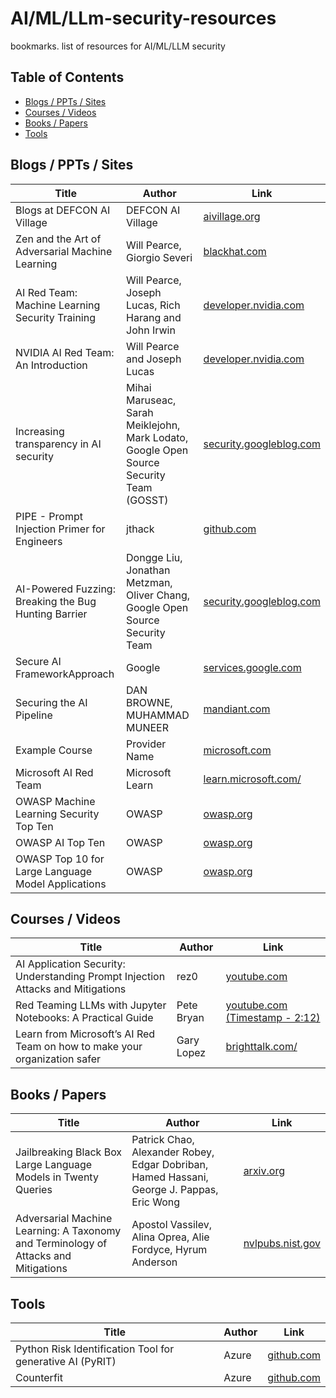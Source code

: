 # AI/ML/LLm-security-resources
bookmarks. list of resources for AI/ML/LLM security


## Table of Contents

- [Blogs / PPTs / Sites](https://github.com/N372unn32/AI-ML-security-study-resources/edit/main/README.md#blogs--ppts--sites)
- [Courses / Videos](https://github.com/N372unn32/AI-ML-security-study-resources/edit/main/README.md#courses--videos)
- [Books / Papers](https://github.com/N372unn32/AI-ML-security-study-resources/edit/main/README.md#books--papers)
- [Tools](https://github.com/N372unn32/AI-ML-security-study-resources/edit/main/README.md#tools)

## Blogs / PPTs / Sites

| Title | Author | Link |
| ----- | ------ | ---- |
| Blogs at DEFCON AI Village| DEFCON AI Village | [aivillage.org](https://aivillage.org/blog/) |
| Zen and the Art of Adversarial Machine Learning | Will Pearce, Giorgio Severi  | [blackhat.com](https://i.blackhat.com/EU-21/Thursday/EU-21-Pearce-Zen-And-The-Art-Of-Adversarial-ML.pdf) |
| AI Red Team: Machine Learning Security Training | Will Pearce, Joseph Lucas, Rich Harang and John Irwin  | [developer.nvidia.com](https://developer.nvidia.com/blog/ai-red-team-machine-learning-security-training/) |
| NVIDIA AI Red Team: An Introduction | Will Pearce and Joseph Lucas  | [developer.nvidia.com](https://developer.nvidia.com/blog/nvidia-ai-red-team-an-introduction/) |
| Increasing transparency in AI security | Mihai Maruseac, Sarah Meiklejohn, Mark Lodato, Google Open Source Security Team (GOSST) | [security.googleblog.com](https://security.googleblog.com/2023/10/increasing-transparency-in-ai-security.html) |
| PIPE - Prompt Injection Primer for Engineers | jthack | [github.com](https://github.com/jthack/PIPE) |
| AI-Powered Fuzzing: Breaking the Bug Hunting Barrier | Dongge Liu, Jonathan Metzman, Oliver Chang, Google Open Source Security Team  | [security.googleblog.com](https://security.googleblog.com/2023/08/ai-powered-fuzzing-breaking-bug-hunting.html) |
| Secure AI FrameworkApproach | Google | [services.google.com](https://services.google.com/fh/files/blogs/google_secure_ai_framework_approach.pdf) |
| Securing the AI Pipeline | DAN BROWNE, MUHAMMAD MUNEER | [mandiant.com](https://www.mandiant.com/resources/blog/securing-ai-pipeline) |
| Example Course | Provider Name | [microsoft.com](https://www.microsoft.com/en-us/security/blog/2024/02/22/announcing-microsofts-open-automation-framework-to-red-team-generative-ai-systems/) |
| Microsoft AI Red Team | Microsoft Learn | [learn.microsoft.com/](https://learn.microsoft.com/en-us/security/ai-red-team/) |
| OWASP Machine Learning Security Top Ten | OWASP | [owasp.org](https://owasp.org/www-project-machine-learning-security-top-10/) |
| OWASP AI Top Ten | OWASP | [owasp.org](https://owasp.org/www-project-ai-top-ten/) |
| OWASP Top 10 for Large Language Model Applications | OWASP | [owasp.org](https://owasp.org/www-project-top-10-for-large-language-model-applications/) |


## Courses / Videos

| Title | Author | Link |
| ----------- | -------- | ---- |
| AI Application Security: Understanding Prompt Injection Attacks and Mitigations | rez0 | [youtube.com](https://www.youtube.com/watch?v=MxxPbN9GGYE) |
| Red Teaming LLMs with Jupyter Notebooks: A Practical Guide | Pete Bryan | [youtube.com (Timestamp - 2:12)](https://www.youtube.com/watch?v=5CK-hpSYOkQ) |
| Learn from Microsoft’s AI Red Team on how to make your organization safer | Gary Lopez | [brighttalk.com/](https://www.brighttalk.com/webcast/10415/607319) |


## Books / Papers

| Title | Author | Link |
| ----------- | -------- | ---- |
| Jailbreaking Black Box Large Language Models in Twenty Queries | Patrick Chao, Alexander Robey, Edgar Dobriban, Hamed Hassani, George J. Pappas, Eric Wong | [arxiv.org](https://arxiv.org/abs/2310.08419) |
| Adversarial Machine Learning: A Taxonomy and Terminology of Attacks and Mitigations | Apostol Vassilev, Alina Oprea, Alie Fordyce, Hyrum Anderson| [nvlpubs.nist.gov](https://nvlpubs.nist.gov/nistpubs/ai/NIST.AI.100-2e2023.pdf) |


## Tools

| Title | Author | Link |
| ----------- | ------ | ---- |
| Python Risk Identification Tool for generative AI (PyRIT) | Azure | [github.com](https://github.com/Azure/PyRIT) |
| Counterfit | Azure | [github.com](https://github.com/Azure/counterfit) |
